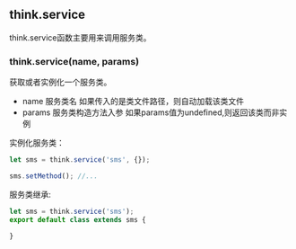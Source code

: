 ## think.service

think.service函数主要用来调用服务类。

### think.service(name, params)

获取或者实例化一个服务类。

* name 服务类名
        如果传入的是类文件路径，则自动加载该类文件
* params 服务类构造方法入参
        如果params值为undefined,则返回该类而非实例

实例化服务类：

```js
let sms = think.service('sms', {});

sms.setMethod(); //...
```

服务类继承: 

```js
let sms = think.service('sms');
export default class extends sms {

}
```
